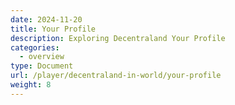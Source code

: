 ```yaml
---
date: 2024-11-20
title: Your Profile
description: Exploring Decentraland Your Profile
categories:
  - overview
type: Document
url: /player/decentraland-in-world/your-profile
weight: 8
---
```



